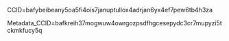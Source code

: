 CCID=bafybeibeany5oa5fi4ois7januptullox4adrjan6yx4ef7pew6tb4h3za

Metadata_CCID=bafkreih37mogwuw4owrgozpsdfhgcesepydc3cr7mupyzi5tckmkfucy5q